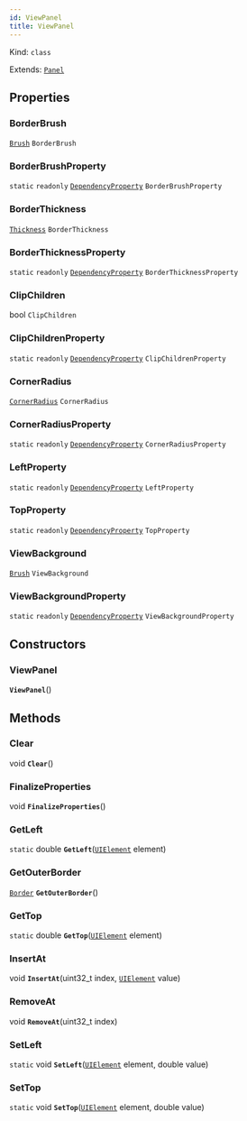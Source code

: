 ```yaml
---
id: ViewPanel
title: ViewPanel
---
```


Kind: `class`

Extends: [`Panel`](https://docs.microsoft.com/uwp/api/Windows.UI.Xaml.Controls.Panel)



## Properties
### BorderBrush
 [`Brush`](https://docs.microsoft.com/uwp/api/Windows.UI.Xaml.Media.Brush) `BorderBrush`

### BorderBrushProperty
`static`   `readonly`  [`DependencyProperty`](https://docs.microsoft.com/uwp/api/Windows.UI.Xaml.DependencyProperty) `BorderBrushProperty`

### BorderThickness
 [`Thickness`](https://docs.microsoft.com/uwp/api/Windows.UI.Xaml.Thickness) `BorderThickness`

### BorderThicknessProperty
`static`   `readonly`  [`DependencyProperty`](https://docs.microsoft.com/uwp/api/Windows.UI.Xaml.DependencyProperty) `BorderThicknessProperty`

### ClipChildren
 bool `ClipChildren`

### ClipChildrenProperty
`static`   `readonly`  [`DependencyProperty`](https://docs.microsoft.com/uwp/api/Windows.UI.Xaml.DependencyProperty) `ClipChildrenProperty`

### CornerRadius
 [`CornerRadius`](https://docs.microsoft.com/uwp/api/Windows.UI.Xaml.CornerRadius) `CornerRadius`

### CornerRadiusProperty
`static`   `readonly`  [`DependencyProperty`](https://docs.microsoft.com/uwp/api/Windows.UI.Xaml.DependencyProperty) `CornerRadiusProperty`

### LeftProperty
`static`   `readonly`  [`DependencyProperty`](https://docs.microsoft.com/uwp/api/Windows.UI.Xaml.DependencyProperty) `LeftProperty`

### TopProperty
`static`   `readonly`  [`DependencyProperty`](https://docs.microsoft.com/uwp/api/Windows.UI.Xaml.DependencyProperty) `TopProperty`

### ViewBackground
 [`Brush`](https://docs.microsoft.com/uwp/api/Windows.UI.Xaml.Media.Brush) `ViewBackground`

### ViewBackgroundProperty
`static`   `readonly`  [`DependencyProperty`](https://docs.microsoft.com/uwp/api/Windows.UI.Xaml.DependencyProperty) `ViewBackgroundProperty`


## Constructors
### ViewPanel
 **`ViewPanel`**()




## Methods
### Clear
void **`Clear`**()



### FinalizeProperties
void **`FinalizeProperties`**()



### GetLeft
`static` double **`GetLeft`**([`UIElement`](https://docs.microsoft.com/uwp/api/Windows.UI.Xaml.UIElement) element)



### GetOuterBorder
[`Border`](https://docs.microsoft.com/uwp/api/Windows.UI.Xaml.Controls.Border) **`GetOuterBorder`**()



### GetTop
`static` double **`GetTop`**([`UIElement`](https://docs.microsoft.com/uwp/api/Windows.UI.Xaml.UIElement) element)



### InsertAt
void **`InsertAt`**(uint32_t index, [`UIElement`](https://docs.microsoft.com/uwp/api/Windows.UI.Xaml.UIElement) value)



### RemoveAt
void **`RemoveAt`**(uint32_t index)



### SetLeft
`static` void **`SetLeft`**([`UIElement`](https://docs.microsoft.com/uwp/api/Windows.UI.Xaml.UIElement) element, double value)



### SetTop
`static` void **`SetTop`**([`UIElement`](https://docs.microsoft.com/uwp/api/Windows.UI.Xaml.UIElement) element, double value)




